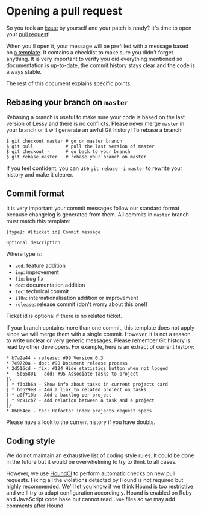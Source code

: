 # Opening a pull request

So you took an [issue](https://github.com/lessy-community/lessy/issues) by
yourself and your patch is ready? It's time to open your [pull request](https://github.com/lessy-community/lessy/pulls)!

When you'll open it, your message will be prefilled with a message based on [a
template](pull_request_template.md). It contains a checklist to make sure you
didn't forget anything. It is very important to verify you did everything
mentioned so documentation is up-to-date, the commit history stays clear and
the code is always stable.

The rest of this document explains specific points.

## Rebasing your branch on `master`

Rebasing a branch is useful to make sure your code is based on the last version
of Lessy and there is no conflicts. Please never merge `master` in your branch
or it will generate an awful Git history! To rebase a branch:

```console
$ git checkout master # go on master branch
$ git pull            # pull the last version of master
$ git checkout -      # go back to your branch
$ git rebase master   # rebase your branch on master
```

If you feel confident, you can use `git rebase -i master` to rewrite your
history and make it clearer.

## Commit format

It is very important your commit messages follow our standard format because
changelog is generated from them. All commits in `master` branch must match
this template:

```raw
[type]: #[ticket id] Commit message

Optional description
```

Where type is:

- `add`: feature addition
- `imp`: improvement
- `fix`: bug fix
- `doc`: documentation addition
- `tec`: technical commit
- `i18n`: internationalisation addition or improvement
- `release`: release commit (don't worry about this one!)

Ticket id is optional if there is no related ticket.

If your branch contains more than one commit, this template does not apply
since we will merge them with a single commit. However, it is not a reason to
write unclear or very generic messages. Please remember Git history is read by
other developers. For example, here is an extract of current history:

```raw
* b7a2e44 - release: #99 Version 0.3
* 7e9720a - doc: #90 Document release process
* 2d516cd - fix: #124 Hide statistics button when not logged
*   5b65801 - add: #95 Associate tasks to project
|\
| * f3b3b6a - Show info about tasks in current projects card
| * bd629e8 - Add a link to related project on tasks
| * a0f710b - Add a backlog per project
| * 9c91cb7 - Add relation between a task and a project
|/
* 86064ee - tec: Refactor index projects request specs
```

Please have a look to the current history if you have doubts.

## Coding style

We do not maintain an exhaustive list of coding style rules. It could be done
in the future but it would be overwhelming to try to think to all cases.

However, we use [HoundCI](https://houndci.com) to perform automatic checks on
new pull requests. Fixing all the violations detected by Hound is not required
but highly recommended. We'll let you know if we think Hound is too restrictive
and we'll try to adapt configuration accordingly. Hound is enabled on Ruby and
JavaScript code base but cannot read `.vue` files so we may add comments after
Hound.
